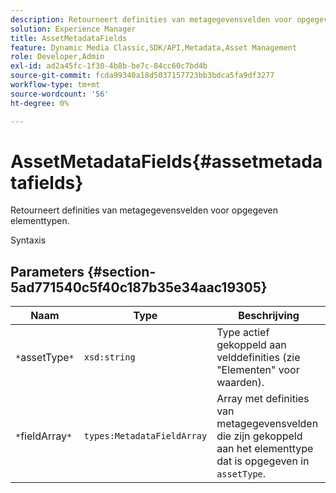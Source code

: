 ```yaml
---
description: Retourneert definities van metagegevensvelden voor opgegeven elementtypen.
solution: Experience Manager
title: AssetMetadataFields
feature: Dynamic Media Classic,SDK/API,Metadata,Asset Management
role: Developer,Admin
exl-id: ad2a45fc-1f30-4b8b-be7c-84cc60c7bd4b
source-git-commit: fcda99340a18d5037157723bb3bdca5fa9df3277
workflow-type: tm+mt
source-wordcount: '56'
ht-degree: 0%

---
```


# AssetMetadataFields{#assetmetadatafields}

Retourneert definities van metagegevensvelden voor opgegeven elementtypen.

Syntaxis

## Parameters {#section-5ad771540c5f40c187b35e34aac19305}

| Naam | Type | Beschrijving |
|---|---|---|
| `*`assetType`*` | `xsd:string` | Type actief gekoppeld aan velddefinities (zie &quot;Elementen&quot; voor waarden). |
| `*`fieldArray`*` | `types:MetadataFieldArray` | Array met definities van metagegevensvelden die zijn gekoppeld aan het elementtype dat is opgegeven in `assetType`. |
